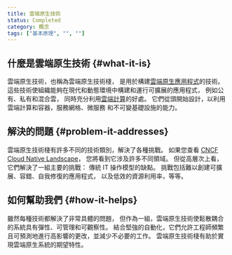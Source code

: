 ```yaml
---
title: 雲端原生技術
status: Completed
category: 概念
tags: ["基本原理", "", ""]
---
```


## 什麼是雲端原生技術 {#what-it-is}

雲端原生技術，也稱為雲端原生技術棧，
是用於構建[雲端原生應用程式](/zh-tw/cloud-native-apps/)的技術。
這些技術使組織能夠在現代和動態環境中構建和運行可擴展的應用程式，
例如公有、私有和混合雲，
同時充分利用[雲端計算](/zh-tw/cloud-computing/)的好處。
它們從頭開始設計，以利用雲端計算和容器，服務網格、微服務
和不可變基礎設施的能力。

## 解決的問題 {#problem-it-addresses}

雲端原生技術棧有許多不同的技術類別，解決了各種挑戰。
如果您查看 [CNCF Cloud Native Landscape](https://landscape.cncf.io/)，
您將看到它涉及許多不同領域。
但從高層次上看，它們解決了一組主要的挑戰：
傳統 IT 操作模型的缺點。
挑戰包括難以創建可擴展、容錯、自我修復的應用程式，
以及低效的資源利用率，等等。

## 如何幫助我們 {#how-it-helps}

雖然每種技術都解決了非常具體的問題，
但作為一組，雲端原生技術使鬆散耦合的系統具有彈性、可管理和可觀察性。
結合堅強的自動化，它們允許工程師頻繁且可預測地進行高影響的更改，並減少不必要的工作。
雲端原生技術棧有助於實現雲端原生系統的期望特性。
